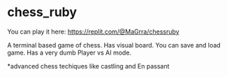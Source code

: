 # chess_ruby

You can play it here: https://replit.com/@MaGrra/chessruby

A terminal based game of chess.
Has visual board.
You can save and load game.
Has a very dumb Player vs AI mode.

*advanced chess techiques like castling and En passant

